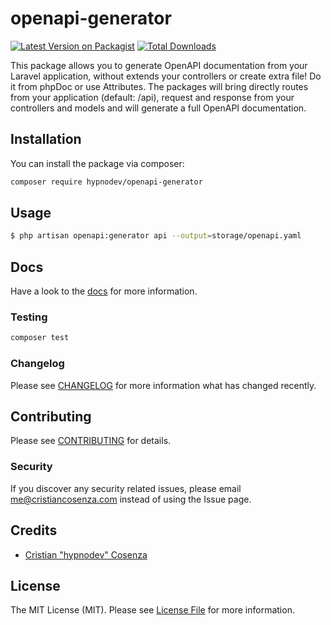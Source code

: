 # openapi-generator

[![Latest Version on Packagist](https://img.shields.io/packagist/v/hypnodev/openapi-generator.svg?style=flat-square)](https://packagist.org/packages/hypnodev/openapi-generator)
[![Total Downloads](https://img.shields.io/packagist/dt/hypnodev/openapi-generator.svg?style=flat-square)](https://packagist.org/packages/hypnodev/openapi-generator)

This package allows you to generate OpenAPI documentation from your Laravel application, without extends your controllers or create extra file! Do it from phpDoc or use Attributes.
The packages will bring directly routes from your application (default: /api), request and response from your controllers and models and will generate a full OpenAPI documentation.

## Installation

You can install the package via composer:

```bash
composer require hypnodev/openapi-generator
```
## Usage

```bash
$ php artisan openapi:generator api --output=storage/openapi.yaml
```

## Docs

Have a look to the [docs](https://openapi-generator.cristiancosenza.dev) for more information.

### Testing

```bash
composer test
```

### Changelog

Please see [CHANGELOG](CHANGELOG.md) for more information what has changed recently.

## Contributing

Please see [CONTRIBUTING](CONTRIBUTING.md) for details.

### Security

If you discover any security related issues, please email me@cristiancosenza.com instead of using the Issue page.

## Credits

-   [Cristian "hypnodev" Cosenza](https://github.com/hypnodev)

## License

The MIT License (MIT). Please see [License File](LICENSE.md) for more information.
